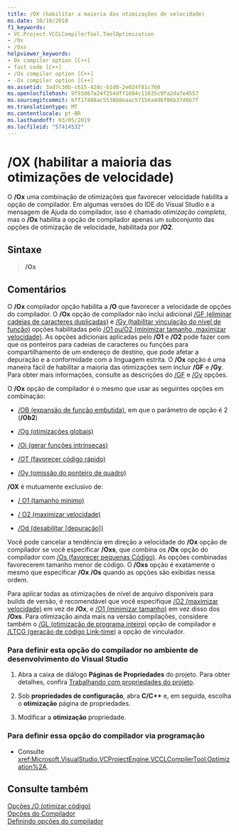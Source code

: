 ```yaml
---
title: /OX (habilitar a maioria das otimizações de velocidade)
ms.date: 10/18/2018
f1_keywords:
- VC.Project.VCCLCompilerTool.ToolOptimization
- /Ox
- /Oxs
helpviewer_keywords:
- Ox compiler option [C++]
- fast code [C++]
- /Ox compiler option [C++]
- -Ox compiler option [C++]
ms.assetid: 3ad7c30b-c615-428c-b1d0-2e024f81c760
ms.openlocfilehash: 9f93d67a24f254dff1604c11635c9fa2da7e4557
ms.sourcegitcommit: bff17488ac5538b8eaac57156a4d6f06b37d6b7f
ms.translationtype: MT
ms.contentlocale: pt-BR
ms.lasthandoff: 03/05/2019
ms.locfileid: "57414532"
---
```

# <a name="ox-enable-most-speed-optimizations"></a>/OX (habilitar a maioria das otimizações de velocidade)

O **/Ox** uma combinação de otimizações que favorecer velocidade habilita a opção de compilador. Em algumas versões do IDE do Visual Studio e a mensagem de Ajuda do compilador, isso é chamado *otimização completa*, mas o **/Ox** habilita a opção de compilador apenas um subconjunto das opções de otimização de velocidade, habilitada por **/O2**.

## <a name="syntax"></a>Sintaxe

> **/Ox**

## <a name="remarks"></a>Comentários

O **/Ox** compilador opção habilita a **/O** que favorecer a velocidade de opções do compilador. O **/Ox** opção de compilador não inclui adicional [/GF (eliminar cadeias de caracteres duplicadas)](../../build/reference/gf-eliminate-duplicate-strings.md) e [/Gy (habilitar vinculação do nível de função)](../../build/reference/gy-enable-function-level-linking.md) opções habilitadas pelo [/O1 ou/O2 (minimizar tamanho, maximizar velocidade)](../../build/reference/o1-o2-minimize-size-maximize-speed.md). As opções adicionais aplicadas pelo **/O1** e **/O2** pode fazer com que os ponteiros para cadeias de caracteres ou funções para compartilhamento de um endereço de destino, que pode afetar a depuração e a conformidade com a linguagem estrita. O **/Ox** opção é uma maneira fácil de habilitar a maioria das otimizações sem incluir **/GF** e **/Gy**. Para obter mais informações, consulte as descrições do [/GF](../../build/reference/gf-eliminate-duplicate-strings.md) e [/Gy](../../build/reference/gy-enable-function-level-linking.md) opções.

O **/Ox** opção de compilador é o mesmo que usar as seguintes opções em combinação:

- [/OB (expansão de função embutida)](../../build/reference/ob-inline-function-expansion.md), em que o parâmetro de opção é 2 (**/Ob2**)

- [/Og (otimizações globais)](../../build/reference/og-global-optimizations.md)

- [/Oi (gerar funções intrínsecas)](../../build/reference/oi-generate-intrinsic-functions.md)

- [/OT (favorecer código rápido)](../../build/reference/os-ot-favor-small-code-favor-fast-code.md)

- [/Oy (omissão do ponteiro de quadro)](../../build/reference/oy-frame-pointer-omission.md)

**/OX** é mutuamente exclusivo de:

- [/ O1 (tamanho mínimo)](../../build/reference/o1-o2-minimize-size-maximize-speed.md)

- [/ O2 (maximizar velocidade)](../../build/reference/o1-o2-minimize-size-maximize-speed.md)

- [/Od (desabilitar [depuração])](../../build/reference/od-disable-debug.md)

Você pode cancelar a tendência em direção a velocidade do **/Ox** opção de compilador se você especificar **/Oxs**, que combina os **/Ox** opção do compilador com [/Os (favorecer pequenas Código)](../../build/reference/os-ot-favor-small-code-favor-fast-code.md). As opções combinadas favorecerem tamanho menor de código.  O **/Oxs** opção é exatamente o mesmo que especificar **/Ox** **/Os** quando as opções são exibidas nessa ordem.

Para aplicar todas as otimizações de nível de arquivo disponíveis para builds de versão, é recomendável que você especifique [/O2 (maximizar velocidade)](../../build/reference/o1-o2-minimize-size-maximize-speed.md) em vez de **/Ox**, e [/O1 (minimizar tamanho)](../../build/reference/o1-o2-minimize-size-maximize-speed.md) em vez disso dos **/Oxs**. Para otimização ainda mais na versão compilações, considere também o [/GL (otimização de programa inteiro)](../../build/reference/gl-whole-program-optimization.md) opção de compilador e [/LTCG (geração de código Link-time)](../../build/reference/ltcg-link-time-code-generation.md) a opção de vinculador.

### <a name="to-set-this-compiler-option-in-the-visual-studio-development-environment"></a>Para definir esta opção do compilador no ambiente de desenvolvimento do Visual Studio

1. Abra a caixa de diálogo **Páginas de Propriedades** do projeto. Para obter detalhes, confira [Trabalhando com propriedades do projeto](../../ide/working-with-project-properties.md).

1. Sob **propriedades de configuração**, abra **C/C++** e, em seguida, escolha o **otimização** página de propriedades.

1. Modificar a **otimização** propriedade.

### <a name="to-set-this-compiler-option-programmatically"></a>Para definir essa opção do compilador via programação

- Consulte <xref:Microsoft.VisualStudio.VCProjectEngine.VCCLCompilerTool.Optimization%2A>.

## <a name="see-also"></a>Consulte também

[Opções /O (otimizar código)](../../build/reference/o-options-optimize-code.md)<br/>
[Opções do Compilador](../../build/reference/compiler-options.md)<br/>
[Definindo opções do compilador](../../build/reference/setting-compiler-options.md)
